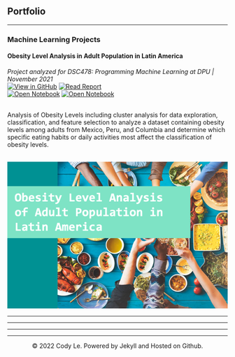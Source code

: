 ## Portfolio

---

### Machine Learning Projects

#### Obesity Level Analysis in Adult Population in Latin America 
<i>Project analyzed for DSC478: Programming Machine Learning at DPU | November 2021 </i><br>
[![View in GitHub](https://img.shields.io/badge/Github-View%20in%20Github-008080?logo=Jupyter)](https://github.com/lacodyle/obesity_level_analysis)
[![Read Report](https://img.shields.io/badge/Adobe%20PDF-Read%20Report-CBC3E3?logo=Adobe)](pdf/Obesity_Level_Analysis_Report.pdf)<br>
[![Open Notebook](https://img.shields.io/badge/Jupyter-Open%20Cluster%20Analysis%20Notebook-yellowgreen?logo=Jupyter)](projects/ClusterAnalysis-ObesityLevels.html)
[![Open Notebook](https://img.shields.io/badge/Jupyter-Open%20Feature%20Selection%20Notebook-yellowgreen?logo=Jupyter)](projects/FeatureSelection-ObesityLevels.html)

<br>
Analysis of Obesity Levels including cluster analysis for data exploration, classification, and feature selection to analyze a dataset containing obesity levels among adults from Mexico, Peru, and Columbia and determine which specific eating habits or daily activities most affect the classification of obesity levels. <br><br>

<a href="https://drive.google.com/file/d/1hnCzV_dOuIXPVfue7OwqrCxynnF-KuE2/view?usp=sharing"><img src="images/ObesityLevels.png?raw=true"/>  
</a>

---


---


---


---

<center>© 2022 Cody Le. Powered by Jekyll and Hosted on Github.</center>
